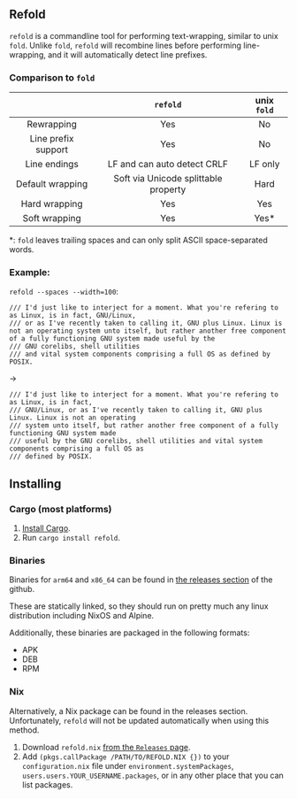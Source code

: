 ## Refold
`refold` is a commandline tool for performing text-wrapping, similar to unix `fold`. Unlike `fold`,
`refold` will recombine lines before performing line-wrapping, and it will automatically detect
line prefixes.

### Comparison to `fold`

|                     | `refold`                             | unix `fold` |
| :-----------------: | :----------------------------------: | :---------: |
| Rewrapping          | Yes                                  | No          |
| Line prefix support | Yes                                  | No          |
| Line endings        | LF and can auto detect CRLF          | LF only     |
| Default wrapping    | Soft via Unicode splittable property | Hard        |
| Hard wrapping       | Yes                                  | Yes         |
| Soft wrapping       | Yes                                  | Yes*        |

*: `fold` leaves trailing spaces and can only split ASCII space-separated words.

### Example:

`refold --spaces --width=100`:
```
/// I'd just like to interject for a moment. What you're refering to as Linux, is in fact, GNU/Linux,
/// or as I've recently taken to calling it, GNU plus Linux. Linux is not an operating system unto itself, but rather another free component of a fully functioning GNU system made useful by the
/// GNU corelibs, shell utilities
/// and vital system components comprising a full OS as defined by POSIX.
```
->
```
/// I'd just like to interject for a moment. What you're refering to as Linux, is in fact,
/// GNU/Linux, or as I've recently taken to calling it, GNU plus Linux. Linux is not an operating
/// system unto itself, but rather another free component of a fully functioning GNU system made
/// useful by the GNU corelibs, shell utilities and vital system components comprising a full OS as
/// defined by POSIX.
```

## Installing
### Cargo (most platforms)
1. [Install Cargo](https://www.rust-lang.org/tools/install).
2. Run `cargo install refold`.

### Binaries
Binaries for `arm64` and `x86_64` can be found in 
[the releases section](https://github.com/wr7/refold/releases/latest) of the github.

These are statically linked, so they should run on pretty much any linux distribution including
NixOS and Alpine.

Additionally, these binaries are packaged in the following formats:
 - APK
 - DEB
 - RPM

### Nix
Alternatively, a Nix package can be found in the releases section. Unfortunately, `refold` will not
be updated automatically when using this method.

1. Download `refold.nix` [from the `Releases` page](https://github.com/wr7/refold/releases/latest).
2. Add `(pkgs.callPackage /PATH/TO/REFOLD.NIX {})` to your `configuration.nix` file under
   `environment.systemPackages`, `users.users.YOUR_USERNAME.packages`, or in any other place that
   you can list packages.
